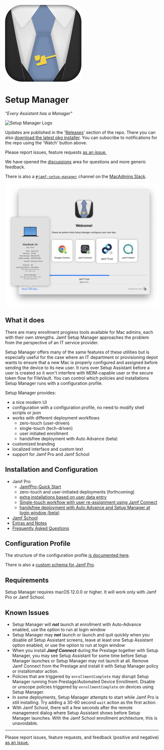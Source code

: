 ![Setup Manager Icon](Images/SetupManager250.png)

# Setup Manager

_"Every Assistant has a Manager"_

![Setup Manager Logo](https://img.shields.io/badge/macOS-12%2B-success)

Updates are published in the '[Releases](https://github.com/jamf-concepts/setup-manager/releases)' section of the repo. There you can also [download the latest pkg installer](https://github.com/jamf-concepts/setup-manager/releases/latest). You can subscribe to notifications for the repo using the 'Watch' button above.

Please report issues, feature requests [as an issue.](https://github.com/jamf-concepts/setup-manager/issues)

We have opened the [discussions](https://github.com/jamf-concepts/setup-manager/discussions) area for questions and more generic feedback.

There is also a [`#jamf-setup-manager`](https://macadmins.slack.com/archives/C078DDLKRDW) channel on the [MacAdmins Slack](https://macadmins.org).

![setup manager progress dialog](Images/setup-manager-progress-screenshot.png)

## What it does

There are many enrollment progress tools available for Mac admins, each with their own strengths. Jamf Setup Manager approaches the problem from the perspective of an IT service provider.

Setup Manager offers many of the same features of these utilities but is especially useful for the case where an IT department or provisioning depot wants to ensure that a new Mac is properly configured and assigned before sending the device to its new user. It runs over Setup Assistant before a user is created so it won't interfere with MDM-capable user or the secure token flow for FileVault. You can control which policies and installations Setup Manager runs with a configuration profile.

Setup Manager provides:

- a nice modern UI
- configuration with a configuration profile, no need to modify shell scripts or json
- works with different deployment workflows
  - zero-touch (user-driven)
  - single-touch (tech-driven)
  - user initiated enrollment
  - handsfree deployment with Auto Advance (beta)
- customized branding
- localized interface and custom text
- support for Jamf Pro and Jamf School

## Installation and Configuration

- Jamf Pro
  - [JamfPro-Quick Start](Docs/JamfPro-QuickStart.md)
  - zero-touch and user-initiated deployments (forthcoming)
  - [extra installations based on user data entry](Docs/JamfPro-TwoPhase.md)
  - [Single-touch workflow with user re-assignment using Jamf Connect](Docs/JamfProConnect-SingleTouch.md)
  - [handsfree deployment with Auto Advance and Setup Manager at login window (beta)](Docs/JamfPro-LoginWindow.md)
- [Jamf School](Docs/JamfSchool-Setup.md)
- [Extras and Notes](Docs/Extras.md)
- [Frequently Asked Questions](Docs/FAQ.md)

## Configuration Profile

The structure of the configuration profile [is documented here](ConfigurationProfile.md).

There is also a [custom schema for Jamf Pro](Docs/Extras#custom-json-schema-for-jamf-pro).

## Requirements

Setup Manager requires macOS 12.0.0 or higher. It will work only with Jamf Pro or Jamf School.

## Known Issues

- Setup Manager will **_not_** launch at enrollment with Auto-Advance enabled, use the option to run at login window
- Setup Manager may **_not_** launch or launch and quit quickly when you disable _all_ Setup Assistant screens, leave at least one Setup Assistant option enabled, or use the option to run at login window
- When you install **_Jamf Connect_** during the Prestage together with Setup Manager, you may see Setup Assistant for some time before Setup Manager launches or Setup Manager may not launch at all. Remove Jamf Connect from the Prestage and install it with Setup Manager policy or installomator action.
- Policies that are triggered by `enrollmentComplete` may disrupt Setup Manager running from Prestage/Automated Device Enrollment. Disable or unscope policies triggered by `enrollmentComplete` on devices using Setup Manager.
- In some deployments, Setup Manager attempts to start while Jamf Pro is still installing. Try adding a 30-60 second `wait` action as the first action.
- With Jamf School, there will a few seconds after the remote management dialog where Setup Assistant shows before Setup Manager launches. With the Jamf School enrollment architecture, this is unavoidable.

---

Please report issues, feature requests, and feedback (positive and negative) [as an issue.](https://github.com/Jamf-Concepts/Setup-Manager/issues)
